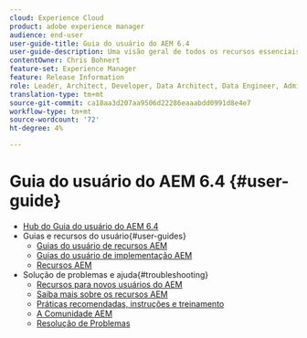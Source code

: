 ```yaml
---
cloud: Experience Cloud
product: adobe experience manager
audience: end-user
user-guide-title: Guia do usuário do AEM 6.4
user-guide-description: Uma visão geral de todos os recursos essenciais para entender, instalar, gerenciar e usar o AEM 6.4.
contentOwner: Chris Bohnert
feature-set: Experience Manager
feature: Release Information
role: Leader, Architect, Developer, Data Architect, Data Engineer, Administrator, Business Practitioner
translation-type: tm+mt
source-git-commit: ca18aa3d207aa9506d22286eaaabdd0991d8e4e7
workflow-type: tm+mt
source-wordcount: '72'
ht-degree: 4%

---
```



# Guia do usuário do AEM 6.4 {#user-guide}

+ [Hub do Guia do usuário do AEM 6.4](home.md)
+ Guias e recursos do usuário{#user-guides}
   + [Guias do usuário de recursos AEM](capabilities.md)
   + [Guias do usuário de implementação AEM](implementation.md)
   + [Recursos AEM](resources.md)
+ Solução de problemas e ajuda{#troubleshooting}
   + [Recursos para novos usuários do AEM](new.md)
   + [Saiba mais sobre os recursos AEM](learn.md)
   + [Práticas recomendadas, instruções e treinamento](best-practice.md)
   + [A Comunidade AEM](community.md)
   + [Resolução de Problemas](troubleshooting.md)
